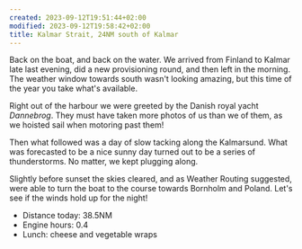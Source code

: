 ```yaml
---
created: 2023-09-12T19:51:44+02:00
modified: 2023-09-12T19:58:42+02:00
title: Kalmar Strait, 24NM south of Kalmar
---
```


Back on the boat, and back on the water. We arrived from Finland to Kalmar late last evening, did a new provisioning round, and then left in the morning. The weather window towards south wasn't looking amazing, but this time of the year you take what's available.

Right out of the harbour we were greeted by the Danish royal yacht _Dannebrog_. They must have taken more photos of us than we of them, as we hoisted sail when motoring past them!

Then what followed was a day of slow tacking along the Kalmarsund. What was forecasted to be a nice sunny day turned out to be a series of thunderstorms. No matter, we kept plugging along.

Slightly before sunset the skies cleared, and as Weather Routing suggested, were able to turn the boat to the course towards Bornholm and Poland. Let's see if the winds hold up for the night!

* Distance today: 38.5NM
* Engine hours: 0.4
* Lunch: cheese and vegetable wraps
